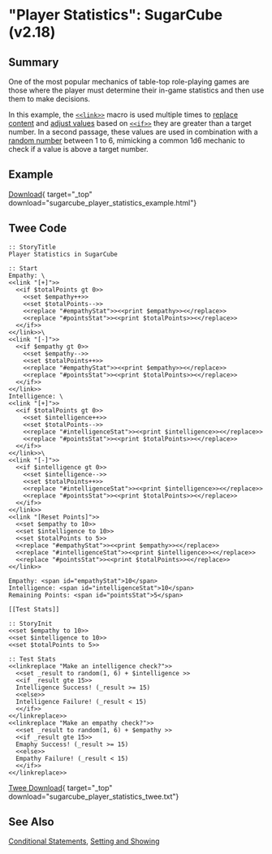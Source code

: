 # "Player Statistics": SugarCube (v2.18)

## Summary

One of the most popular mechanics of table-top role-playing games are those where the player must determine their in-game statistics and then use them to make decisions.

In this example, the [`<<link>>`](http://www.motoslave.net/sugarcube/2/docs/macros.html#macros-link) macro is used multiple times to [replace content](http://www.motoslave.net/sugarcube/2/docs/macros.html#macros-replace) and [adjust values](http://www.motoslave.net/sugarcube/2/docs/macros.html#macros-set) based on [`<<if>>`](http://www.motoslave.net/sugarcube/2/docs/macros.html#macros-if) they are greater than a target number. In a second passage, these values are used in combination with a [random number](http://www.motoslave.net/sugarcube/2/docs/functions.html#random) between 1 to 6, mimicking a common 1d6 mechanic to check if a value is above a target number.

## Example

[Download](sugarcube_player_statistics_example.html){ target="_top" download="sugarcube_player_statistics_example.html"}

## Twee Code

```twee
:: StoryTitle
Player Statistics in SugarCube

:: Start
Empathy: \
<<link "[+]">>
  <<if $totalPoints gt 0>>
    <<set $empathy++>>
    <<set $totalPoints-->>
    <<replace "#empathyStat">><<print $empathy>><</replace>>
    <<replace "#pointsStat">><<print $totalPoints>><</replace>>
  <</if>>
<</link>>\
<<link "[-]">>
  <<if $empathy gt 0>>
    <<set $empathy-->>
    <<set $totalPoints++>>
    <<replace "#empathyStat">><<print $empathy>><</replace>>
    <<replace "#pointsStat">><<print $totalPoints>><</replace>>
  <</if>>
<</link>>
Intelligence: \
<<link "[+]">>
  <<if $totalPoints gt 0>>
    <<set $intelligence++>>
    <<set $totalPoints-->>
    <<replace "#intelligenceStat">><<print $intelligence>><</replace>>
    <<replace "#pointsStat">><<print $totalPoints>><</replace>>
  <</if>>
<</link>>\
<<link "[-]">>
  <<if $intelligence gt 0>>
    <<set $intelligence-->>
    <<set $totalPoints++>>
    <<replace "#intelligenceStat">><<print $intelligence>><</replace>>
    <<replace "#pointsStat">><<print $totalPoints>><</replace>>
  <</if>>
<</link>>
<<link "[Reset Points]">>
  <<set $empathy to 10>>
  <<set $intelligence to 10>>
  <<set $totalPoints to 5>>
  <<replace "#empathyStat">><<print $empathy>><</replace>>
  <<replace "#intelligenceStat">><<print $intelligence>><</replace>>
  <<replace "#pointsStat">><<print $totalPoints>><</replace>>
<</link>>

Empathy: <span id="empathyStat">10</span>
Intelligence: <span id="intelligenceStat">10</span>
Remaining Points: <span id="pointsStat">5</span>

[[Test Stats]]

:: StoryInit
<<set $empathy to 10>>
<<set $intelligence to 10>>
<<set $totalPoints to 5>>

:: Test Stats
<<linkreplace "Make an intelligence check?">>
  <<set _result to random(1, 6) + $intelligence >>
  <<if _result gte 15>>
  Intelligence Success! (_result >= 15)
  <<else>>
  Intelligence Failure! (_result < 15)
  <</if>>
<</linkreplace>>
<<linkreplace "Make an empathy check?">>
  <<set _result to random(1, 6) + $empathy >>
  <<if _result gte 15>>
  Emaphy Success! (_result >= 15)
  <<else>>
  Empathy Failure! (_result < 15)
  <</if>>
<</linkreplace>>

```

[Twee Download](sugarcube_player_statistics_twee.txt){ target="_top" download="sugarcube_player_statistics_twee.txt"}

## See Also

[Conditional Statements](../../conditionalstatements/sugarcube/sugarcube_conditionalstatements.md), [Setting and Showing](../../settingandshowing/sugarcube/sugarcube_settingandshowing.md)
